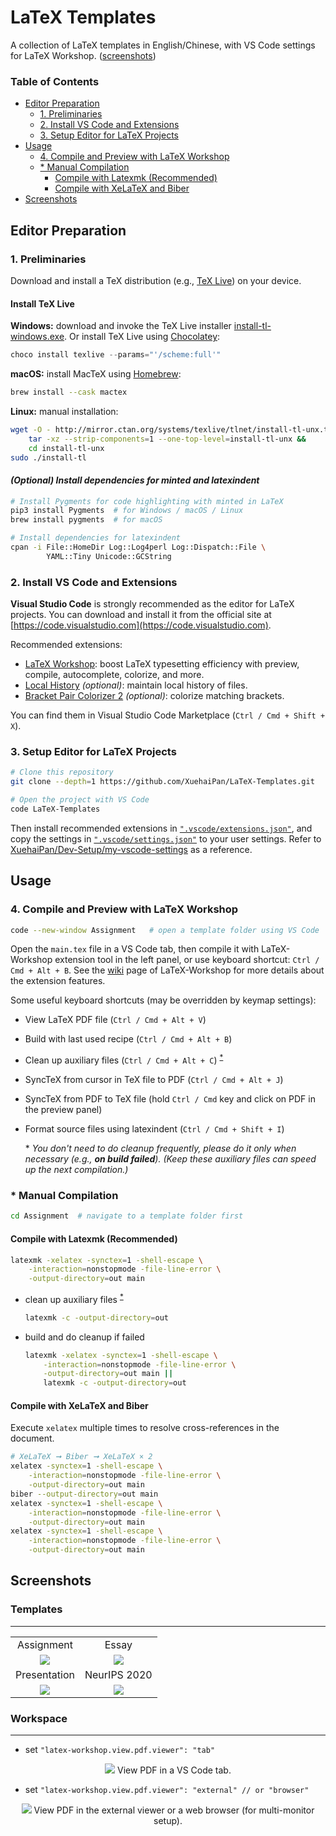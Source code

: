 # LaTeX Templates

A collection of LaTeX templates in English/Chinese, with VS Code settings for LaTeX Workshop. ([screenshots](#screenshots))

### Table of Contents  <!-- omit in toc -->

- [Editor Preparation](#editor-preparation)
  - [1. Preliminaries](#1-preliminaries)
  - [2. Install VS Code and Extensions](#2-install-vs-code-and-extensions)
  - [3. Setup Editor for LaTeX Projects](#3-setup-editor-for-latex-projects)
- [Usage](#usage)
  - [4. Compile and Preview with LaTeX Workshop](#4-compile-and-preview-with-latex-workshop)
  - [* Manual Compilation](#-manual-compilation)
    - [Compile with Latexmk (Recommended)](#compile-with-latexmk-recommended)
    - [Compile with XeLaTeX and Biber](#compile-with-xelatex-and-biber)
- [Screenshots](#screenshots)

## Editor Preparation

### 1. Preliminaries

Download and install a TeX distribution (e.g., [TeX Live](https://www.tug.org/texlive/)) on your device.

#### Install TeX Live  <!-- omit in toc -->

**Windows:** download and invoke the TeX Live installer [install-tl-windows.exe](http://mirror.ctan.org/systems/texlive/tlnet/install-tl-windows.exe). Or install TeX Live using [Chocolatey](https://chocolatey.org):

```powershell
choco install texlive --params="'/scheme:full'"
```

**macOS:** install MacTeX using [Homebrew](https://brew.sh):

```bash
brew install --cask mactex
```

**Linux:** manual installation:

```bash
wget -O - http://mirror.ctan.org/systems/texlive/tlnet/install-tl-unx.tar.gz |
    tar -xz --strip-components=1 --one-top-level=install-tl-unx &&
    cd install-tl-unx
sudo ./install-tl
```

#### *(Optional) Install dependencies for minted and latexindent*  <!-- omit in toc -->

```bash
# Install Pygments for code highlighting with minted in LaTeX
pip3 install Pygments  # for Windows / macOS / Linux
brew install pygments  # for macOS

# Install dependencies for latexindent
cpan -i File::HomeDir Log::Log4perl Log::Dispatch::File \
        YAML::Tiny Unicode::GCString
```

### 2. Install VS Code and Extensions

**Visual Studio Code** is strongly recommended as the editor for LaTeX projects. You can download and install it from the official site at [https://code.visualstudio.com](https://code.visualstudio.com).

Recommended extensions:

- [LaTeX Workshop](https://marketplace.visualstudio.com/items?itemName=James-Yu.latex-workshop): boost LaTeX typesetting efficiency with preview, compile, autocomplete, colorize, and more.
- [Local History](https://marketplace.visualstudio.com/items?itemName=xyz.local-history) *(optional)*: maintain local history of files.
- [Bracket Pair Colorizer 2](https://marketplace.visualstudio.com/items?itemName=CoenraadS.bracket-pair-colorizer-2) *(optional)*: colorize matching brackets.

You can find them in Visual Studio Code Marketplace (`Ctrl / Cmd + Shift + X`).

### 3. Setup Editor for LaTeX Projects

```bash
# Clone this repository
git clone --depth=1 https://github.com/XuehaiPan/LaTeX-Templates.git

# Open the project with VS Code
code LaTeX-Templates
```

Then install recommended extensions in [`".vscode/extensions.json"`](.vscode/extensions.json), and copy the settings in [`".vscode/settings.json"`](.vscode/settings.json) to your user settings. Refer to [XuehaiPan/Dev-Setup/my-vscode-settings](https://github.com/XuehaiPan/Dev-Setup/blob/master/my-vscode-settings/settings.json) as a reference.

## Usage

### 4. Compile and Preview with LaTeX Workshop

```bash
code --new-window Assignment   # open a template folder using VS Code
```

Open the `main.tex` file in a VS Code tab, then compile it with LaTeX-Workshop extension tool in the left panel, or use keyboard shortcut: `Ctrl / Cmd + Alt + B`. See the [wiki](https://github.com/James-Yu/LaTeX-Workshop/wiki) page of LaTeX-Workshop for more details about the extension features.

Some useful keyboard shortcuts (may be overridden by keymap settings):

- View LaTeX PDF file (`Ctrl / Cmd + Alt + V`)
- Build with last used recipe (`Ctrl / Cmd + Alt + B`)
- Clean up auxiliary files (`Ctrl / Cmd + Alt + C`) <sup>[*](#note)</sup>
- SyncTeX from cursor in TeX file to PDF (`Ctrl / Cmd + Alt + J`)
- SyncTeX from PDF to TeX file (hold `Ctrl / Cmd` key and click on PDF in the preview panel)
- Format source files using latexindent (`Ctrl / Cmd + Shift + I`)

  <a name="note">*</a> *You don't need to do cleanup frequently, please do it only when necessary (e.g., **on build failed**). (Keep these auxiliary files can speed up the next compilation.)*

### * Manual Compilation

```bash
cd Assignment  # navigate to a template folder first
```

#### Compile with Latexmk (Recommended)

```bash
latexmk -xelatex -synctex=1 -shell-escape \
    -interaction=nonstopmode -file-line-error \
    -output-directory=out main
```

- clean up auxiliary files <sup>[*](#note)</sup>

  ```bash
  latexmk -c -output-directory=out
  ```

- build and do cleanup if failed

  ```bash
  latexmk -xelatex -synctex=1 -shell-escape \
      -interaction=nonstopmode -file-line-error \
      -output-directory=out main ||
      latexmk -c -output-directory=out
  ```

#### Compile with XeLaTeX and Biber

Execute `xelatex` multiple times to resolve cross-references in the document.

```bash
# XeLaTeX ➞ Biber ➞ XeLaTeX × 2
xelatex -synctex=1 -shell-escape \
    -interaction=nonstopmode -file-line-error \
    -output-directory=out main
biber --output-directory=out main
xelatex -synctex=1 -shell-escape \
    -interaction=nonstopmode -file-line-error \
    -output-directory=out main
xelatex -synctex=1 -shell-escape \
    -interaction=nonstopmode -file-line-error \
    -output-directory=out main
```

## Screenshots

### Templates  <!-- omit in toc -->

---

<table>
  <tr>
    <td align="center">Assignment</td>
    <td align="center">Essay</td>
  </tr>
  <tr>
    <td align="center">
      <img src="https://user-images.githubusercontent.com/16078332/100871042-90b18500-34da-11eb-8ca4-9982e2df2a62.gif">
    </td>
    <td align="center">
      <img src="https://user-images.githubusercontent.com/16078332/100871056-9313df00-34da-11eb-849f-7958169efe39.gif">
    </td>
  </tr>
  <tr>
    <td align="center">Presentation</td>
    <td align="center">NeurIPS 2020</td>
  </tr>
  <tr>
    <td align="center">
      <img src="https://user-images.githubusercontent.com/16078332/111862242-0dd00f80-898f-11eb-8df2-d57fdbac2d1b.gif">
    </td>
    <td align="center">
      <img src="https://user-images.githubusercontent.com/16078332/100871069-96a76600-34da-11eb-87c8-63460d878e6b.gif">
    </td>
  </tr>
</table>

### Workspace  <!-- omit in toc -->

---

- set `"latex-workshop.view.pdf.viewer": "tab"`

<p align="center">
  <img src="https://user-images.githubusercontent.com/16078332/111870724-51437180-89c1-11eb-842c-6302b31a6a96.png">
  View PDF in a VS Code tab.
</p>

- set `"latex-workshop.view.pdf.viewer": "external" // or "browser"`

<p align="center">
  <img src="https://user-images.githubusercontent.com/16078332/111870727-53a5cb80-89c1-11eb-96e4-dcff0e0de78b.png">
  View PDF in the external viewer or a web browser (for multi-monitor setup).
</p>
